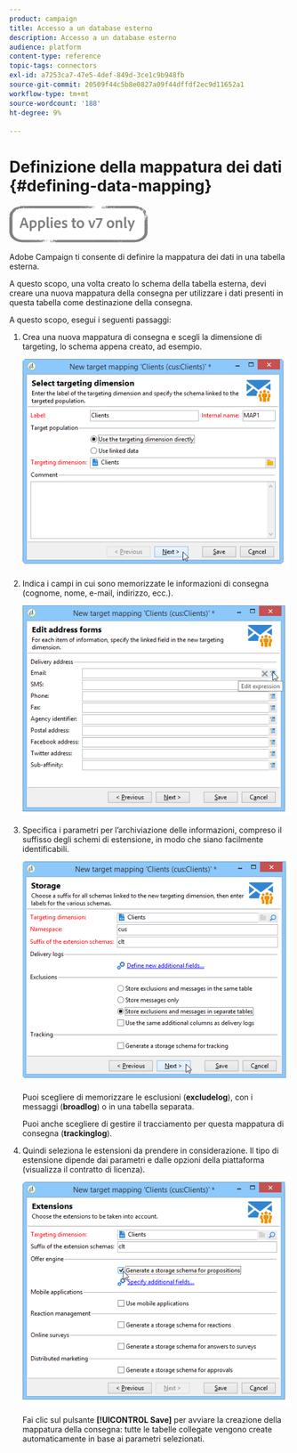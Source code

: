 ```yaml
---
product: campaign
title: Accesso a un database esterno
description: Accesso a un database esterno
audience: platform
content-type: reference
topic-tags: connectors
exl-id: a7253ca7-47e5-4def-849d-3ce1c9b948fb
source-git-commit: 20509f44c5b8e0827a09f44dffdf2ec9d11652a1
workflow-type: tm+mt
source-wordcount: '188'
ht-degree: 9%

---
```


# Definizione della mappatura dei dati {#defining-data-mapping}

![](../../assets/v7-only.svg)

Adobe Campaign ti consente di definire la mappatura dei dati in una tabella esterna.

A questo scopo, una volta creato lo schema della tabella esterna, devi creare una nuova mappatura della consegna per utilizzare i dati presenti in questa tabella come destinazione della consegna.

A questo scopo, esegui i seguenti passaggi:

1. Crea una nuova mappatura di consegna e scegli la dimensione di targeting, lo schema appena creato, ad esempio.

   ![](assets/wf_new_mapping_create_fda.png)

1. Indica i campi in cui sono memorizzate le informazioni di consegna (cognome, nome, e-mail, indirizzo, ecc.).

   ![](assets/wf_new_mapping_define_join.png)

1. Specifica i parametri per l’archiviazione delle informazioni, compreso il suffisso degli schemi di estensione, in modo che siano facilmente identificabili.

   ![](assets/wf_new_mapping_define_names.png)

   Puoi scegliere di memorizzare le esclusioni (**excludelog**), con i messaggi (**broadlog**) o in una tabella separata.

   Puoi anche scegliere di gestire il tracciamento per questa mappatura di consegna (**trackinglog**).

1. Quindi seleziona le estensioni da prendere in considerazione. Il tipo di estensione dipende dai parametri e dalle opzioni della piattaforma (visualizza il contratto di licenza).

   ![](assets/wf_new_mapping_define_extensions.png)

   Fai clic sul pulsante **[!UICONTROL Save]** per avviare la creazione della mappatura della consegna: tutte le tabelle collegate vengono create automaticamente in base ai parametri selezionati.
